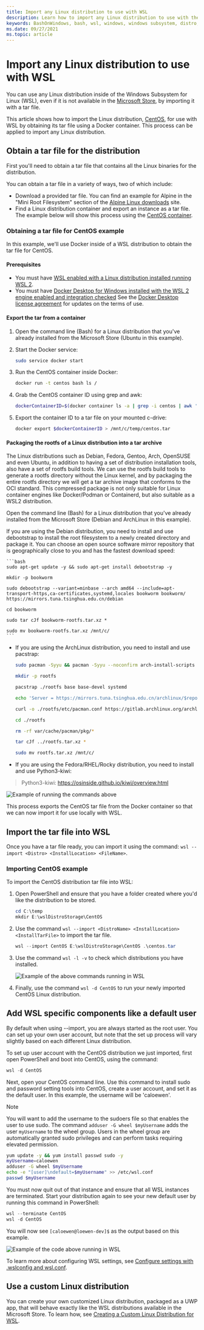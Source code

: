 ```yaml
---
title: Import any Linux distribution to use with WSL
description: Learn how to import any Linux distribution to use with the Windows Subsystem for Linux.
keywords: BashOnWindows, bash, wsl, windows, windows subsystem, distro, custom
ms.date: 09/27/2021
ms.topic: article
---
```


# Import any Linux distribution to use with WSL

You can use any Linux distribution inside of the Windows Subsystem for Linux (WSL), even if it is not available in the [Microsoft Store](https://www.microsoft.com/en-us/search/shop/apps?q=linux), by importing it with a tar file. 

This article shows how to import the Linux distribution, [CentOS](https://www.centos.org/), for use with WSL by obtaining its tar file using a Docker container. This process can be applied to import any Linux distribution.

## Obtain a tar file for the distribution

First you'll need to obtain a tar file that contains all the Linux binaries for the distribution.

You can obtain a tar file in a variety of ways, two of which include:

- Download a provided tar file. You can find an example for Alpine in the "Mini Root Filesystem" section of the [Alpine Linux downloads](https://alpinelinux.org/downloads/) site.
- Find a Linux distribution container and export an instance as a tar file. The example below will show this process using the [CentOS container](https://hub.docker.com/_/centos).

### Obtaining a tar file for CentOS example

In this example, we'll use Docker inside of a WSL distribution to obtain the tar file for CentOS.

#### Prerequisites

- You must have [WSL enabled with a Linux distribution installed running WSL 2](./install-manual.md).
- You must have [Docker Desktop for Windows installed with the WSL 2 engine enabled and integration checked](./tutorials/wsl-containers.md#install-docker-desktop) See the [Docker Desktop license agreement](https://docs.docker.com/subscription/#docker-desktop-license-agreement) for updates on the terms of use.

#### Export the tar from a container

1. Open the command line (Bash) for a Linux distribution that you've already installed from the Microsoft Store (Ubuntu in this example).

2. Start the Docker service:

    ```bash
    sudo service docker start
    ```

3. Run the CentOS container inside Docker:

    ```bash
    docker run -t centos bash ls /
    ```

4. Grab the CentOS container ID using grep and awk:

    ```bash
    dockerContainerID=$(docker container ls -a | grep -i centos | awk '{print $1}')
    ```

5. Export the container ID to a tar file on your mounted c-drive:

    ```bash
    docker export $dockerContainerID > /mnt/c/temp/centos.tar
    ```

#### Packaging the rootfs of a Linux distribution into a tar archive

The Linux distributions such as Debian, Fedora, Gentoo, Arch, OpenSUSE and even Ubuntu, in addition to having a set of distribution installation tools, also have a set of rootfs build tools. We can use the rootfs build tools to generate a rootfs directory without the Linux kernel, and by packaging the entire rootfs directory we will get a tar archive image that conforms to the OCI standard. This compressed package is not only suitable for Linux container engines like Docker/Podman or Containerd, but also suitable as a WSL2 distribution.

Open the command line (Bash) for a Linux distribution that you've already installed from the Microsoft Store (Debian and ArchLinux in this example).

If you are using the Debian distribution, you need to install and use debootstrap to install the root filesystem to a newly created directory and package it. You can choose an open source software mirror repository that is geographically close to you and has the fastest download speed:

    ```bash
    sudo apt-get update -y && sudo apt-get install debootstrap -y
    
    mkdir -p bookworm
    
    sudo debootstrap --variant=minbase --arch amd64 --include=apt-transport-https,ca-certificates,systemd,locales bookworm bookworm/ https://mirrors.tuna.tsinghua.edu.cn/debian

    cd bookworm

    sudo tar cJf bookworm-rootfs.tar.xz *

    sudo mv bookworm-rootfs.tar.xz /mnt/c/
    ```

 - If you are using the ArchLinux distribution, you need to install and use pacstrap:

    ```bash
    sudo pacman -Syyu && pacman -Syyu --noconfirm arch-install-scripts
    
    mkdir -p rootfs

    pacstrap ./rootfs base base-devel systemd
    
    echo 'Server = https://mirrors.tuna.tsinghua.edu.cn/archlinux/$repo/os/$arch' > ./rootfs/etc/pacman.d/mirrorlist
    
    curl -o ./rootfs/etc/pacman.conf https://gitlab.archlinux.org/archlinux/packaging/packages/pacman/-/raw/main/pacman.conf?inline=false
    
    cd ./rootfs
    
    rm -rf var/cache/pacman/pkg/*
    
    tar cJf ../rootfs.tar.xz *

    sudo mv rootfs.tar.xz /mnt/c/
    ```

 - If you are using the Fedora/RHEL/Rocky distribution, you need to install and use Python3-kiwi:

 > Python3-kiwi: https://osinside.github.io/kiwi/overview.html


![Example of running the commands above](./media/run-any-distro-tarfile.png)

This process exports the CentOS tar file from the Docker container so that we can now import it for use locally with WSL.

## Import the tar file into WSL

Once you have a tar file ready, you can import it using the command: `wsl --import <Distro> <InstallLocation> <FileName>`.

### Importing CentOS example

To import the CentOS distribution tar file into WSL:

1. Open PowerShell and ensure that you have a folder created where you'd like the distribution to be stored.

    ```PowerShell
    cd C:\temp
    mkdir E:\wslDistroStorage\CentOS
    ```

2. Use the command `wsl --import <DistroName> <InstallLocation> <InstallTarFile>` to import the tar file. 

    ```PowerShell
    wsl --import CentOS E:\wslDistroStorage\CentOS .\centos.tar
    ```

3. Use the command `wsl -l -v` to check which distributions you have installed.

    ![Example of the above commands running in WSL](./media/run-any-distro-import.png)

4. Finally, use the command `wsl -d CentOS` to run your newly imported CentOS Linux distribution.

## Add WSL specific components like a default user

By default when using --import, you are always started as the root user. You can set up your own user account, but note that the set up process will vary slightly based on each different Linux distribution.

To set up user account with the CentOS distribution we just imported, first open PowerShell and boot into CentOS, using the command:

```PowerShell
wsl -d CentOS
```

Next, open your CentOS command line. Use this command to install sudo and password setting tools into CentOS, create a user account, and set it as the default user. In this example, the username will be 'caloewen'.

> [!NOTE]
> You will want to add the username to the sudoers file so that enables the user to use sudo. The command `adduser -G wheel $myUsername` adds the user `myUsername` to the wheel group. Users in the wheel group are automatically granted sudo privileges and can perform tasks requiring elevated permission.

```bash
yum update -y && yum install passwd sudo -y
myUsername=caloewen
adduser -G wheel $myUsername
echo -e "[user]\ndefault=$myUsername" >> /etc/wsl.conf
passwd $myUsername
```

You must now quit out of that instance and ensure that all WSL instances are terminated. Start your distribution again to see your new default user by running this command in PowerShell:

```PowerShell
wsl --terminate CentOS
wsl -d CentOS
```

You will now see `[caloewen@loewen-dev]$` as the output based on this example.

![Example of the code above running in WSL](./media/run-any-distro-customuser.png)

To learn more about configuring WSL settings, see [Configure settings with .wslconfig and wsl.conf](/windows/wsl/wsl-config#configure-settings-with-wslconfig-and-wslconf).

## Use a custom Linux distribution

You can create your own customized Linux distribution, packaged as a UWP app, that will behave exactly like the WSL distributions available in the Microsoft Store. To learn how, see [Creating a Custom Linux Distribution for WSL](./build-custom-distro.md).

